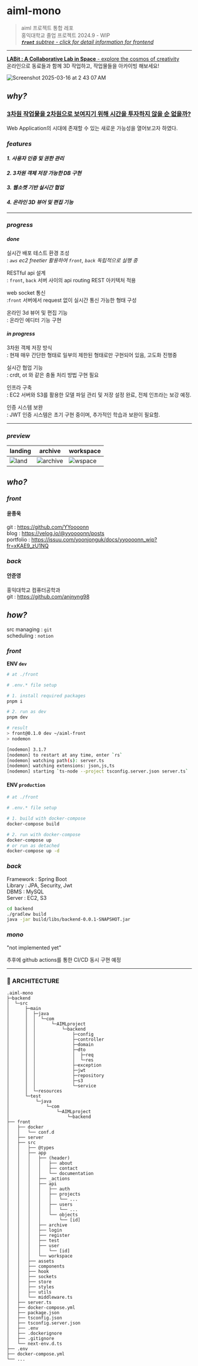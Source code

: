 # aiml-mono

> aiml 프로젝트 통합 레포\
> 홍익대학교 졸업 프로젝트 2024.9 - WIP\
> *[**`front`** subtree - click for detail information for frontend](https://github.com/YYoooonn/aiml-front)*

---

[**LABit : A Collaborative Lab in Space** - explore the cosmos of creativity](http://ec2-15-165-90-147.ap-northeast-2.compute.amazonaws.com/) \
온라인으로 동료들과 함께 3D 작업하고, 작업물들을 아카이빙 해보세요!

![Screenshot 2025-03-16 at 2 43 07 AM](https://github.com/user-attachments/assets/f8bdd1c3-c507-404a-beb5-d8704dc444d0)


## _why?_

### [3차원 작업물을 2차원으로 보여지기 위해 시간을 투자하지 않을 순 없을까?](https://velog.io/@yyoooonn/PRJT-LABit-%EA%B8%B0%ED%9A%8D)

Web Application의 시대에 존재할 수 있는 새로운 가능성을 열어보고자 하였다.

### _features_

#### _1. 사용자 인증 및 권한 관리_

#### _2. 3차원 객체 저장 가능한 DB 구현_
#### _3. 웹소켓 기반 실시간 협업_ 
#### _4. 온라인 3D 뷰어 및 편집 기능_

---

### _progress_

#### _done_

실시간 배포 테스트 환경 조성 \
:  _`aws` ec2 freetier 활용하여 `front`, `back` 독립적으로 실행 중_

RESTful api 설계 \
: `front`, `back` 서버 사이의 api routing REST 아키텍처 적용

web socket 통신 \
:`front` 서버에서 request 없이 실시간 통신 가능한 형태 구성

온라인 3d 뷰어 및 편집 기능 \
: 온라인 에디터 기능 구현

#### _in progress_

3차원 객체 저장 방식\
: 현재 매우 간단한 형태로 일부의 제한된 형태로만 구현되어 있음, 고도화 진행중

실시간 협업 기능\
: crdt, ot 와 같은 충돌 처리 방법 구현 필요

인프라 구축\
: EC2 서버와 S3를 활용한 모델 파일 관리 및 저장 설정 완료, 전체 인프라는 보강 예정.

인증 시스템 보완\
: JWT 인증 시스템은 초기 구현 중이며, 추가적인 학습과 보완이 필요함.

---

### _preview_

| landing | archive | workspace |
| -------- | ------- | ------- |
| ![land](https://github.com/user-attachments/assets/e80f4308-de9d-4af7-be8a-a6305b8f3fb0) | ![archive](https://github.com/user-attachments/assets/38c8cc99-70bb-4933-8058-a8a499e87306) | ![wspace](https://github.com/user-attachments/assets/848ebd1e-8440-492d-8a41-e6e9bd64ce94) |


## _who?_

### _front_


#### 윤종욱

git : https://github.com/YYoooonn \
blog : https://velog.io/@yyoooonn/posts \
portfolio : https://issuu.com/yoonjonguk/docs/yyoooonn_wip?fr=xKAE9_zU1NQ


### _back_

#### 안준영

홍익대학교 컴퓨터공학과 \
git : https://github.com/anjnyng98

<!-- 

### _design_

 -->

## _how?_

src managing : `git` \
scheduling : `notion`

### _front_

**ENV `dev`**

```bash
# at ./front

# .env.* file setup

# 1. install required packages
pnpm i

# 2. run as dev
pnpm dev

# result
> front@0.1.0 dev ~/aiml-front
> nodemon

[nodemon] 3.1.7
[nodemon] to restart at any time, enter `rs`
[nodemon] watching path(s): server.ts
[nodemon] watching extensions: json,js,ts
[nodemon] starting `ts-node --project tsconfig.server.json server.ts`

```


#### ENV `production`

```bash
# at ./front

# .env.* file setup

# 1. build with docker-compose
docker-compose build

# 2. run with docker-compose
docker-compose up
# or run as detached
docker-compose up -d
```



### _back_

Framework : Spring Boot \
Library : JPA, Security, Jwt \
DBMS : MySQL \
Server : EC2, S3

```bash
cd backend
./gradlew build
java -jar build/libs/backend-0.0.1-SNAPSHOT.jar
```

### _mono_

"not implemented yet"

추후에 github actions를 통한 CI/CD 동시 구현 예정

---

### 📌 ARCHITECTURE


```
.aiml-mono
├─backend
│  └─src
│      ├─main
│      │  ├─java
│      │  │  └─com
│      │  │      └─AIMLproject
│      │  │          └─backend
│      │  │              ├─config
│      │  │              ├─controller
│      │  │              ├─domain
│      │  │              ├─dto
│      │  │              │  ├─req
│      │  │              │  └─res
│      │  │              ├─exception
│      │  │              ├─jwt
│      │  │              ├─repository
│      │  │              ├─s3
│      │  │              └─service
│      │  └─resources
│      └─test
│          └─java
│              └─com
│                  └─AIMLproject
│                      └─backend
├── front
│   ├── docker
│   │   └── conf.d
│   ├── server
│   ├── src
│   │   ├── @types
│   │   ├── app
│   │   │   ├── (header)
│   │   │   │   ├── about
│   │   │   │   ├── contact
│   │   │   │   └── documentation
│   │   │   ├── _actions
│   │   │   ├── api
│   │   │   │   ├── auth
│   │   │   │   ├── projects
│   │   │   │   │   └── ...
│   │   │   │   ├── users
│   │   │   │   │   └── ...
│   │   │   │   └── objects
│   │   │   │       └── [id]
│   │   │   ├── archive
│   │   │   ├── login
│   │   │   ├── register
│   │   │   ├── test
│   │   │   ├── user
│   │   │   │   └── [id]
│   │   │   └── workspace
│   │   ├── assets
│   │   ├── components
│   │   ├── hook
│   │   ├── sockets
│   │   ├── store
│   │   ├── styles
│   │   ├── utils
│   │   └── middleware.ts
│   ├── server.ts
│   ├── docker-compose.yml
│   ├── package.json
│   ├── tsconfig.json
│   ├── tsconfig.server.json
│   ├── .env
│   ├── .dockerignore
│   ├── .gitignore
│   └── next-env.d.ts
├── .env
├── docker-compose.yml
└── ...
```

